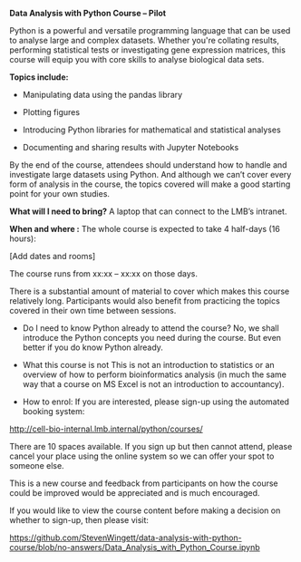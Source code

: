**Data Analysis with Python Course – Pilot**
 
Python is a powerful and versatile programming language that can be used to analyse large and complex datasets.  Whether you're collating results, performing statistical tests or investigating gene expression matrices, this course will equip you with core skills to analyse biological data sets.
 
**Topics include:**
- Manipulating data using the pandas library
 
- Plotting figures
 
- Introducing Python libraries for mathematical and statistical analyses
 
- Documenting and sharing results with Jupyter Notebooks
 
By the end of the course, attendees should understand how to handle and investigate large datasets using Python.  And although we can’t cover every form of analysis in the course, the topics covered will make a good starting point for your own studies.
 
**What will I need to bring?**
A laptop that can connect to the LMB’s intranet.
 
**When and where :**
The whole course is expected to take 4 half-days (16 hours):
 
[Add dates and rooms]
 
The course runs from xx:xx – xx:xx on those days.
 
There is a substantial amount of material to cover which makes this course relatively long.  Participants would also benefit from practicing the topics covered in their own time between sessions.
 
- Do I need to know Python already to attend the course?
No, we shall introduce the Python concepts you need during the course.  But even better if you do know Python already.

- What this course is not
This is not an introduction to statistics or an overview of how to perform bioinformatics analysis (in much the same way that a course on MS Excel is not an introduction to accountancy).
 
- How to enrol:
If you are interested, please sign-up using the automated booking system:
 
http://cell-bio-internal.lmb.internal/python/courses/
 
There are 10 spaces available.  If you sign up but then cannot attend, please cancel your place using the online system so we can offer your spo­­­t to someone else. 
 
This is a new course and feedback from participants on how the course could be improved would be appreciated and is much encouraged.
 
If you would like to view the course content before making a decision on whether to sign-up, then please visit:
 
https://github.com/StevenWingett/data-analysis-with-python-course/blob/no-answers/Data_Analysis_with_Python_Course.ipynb
 
 